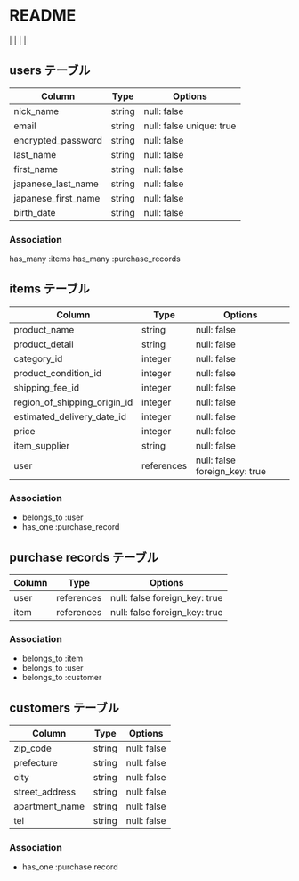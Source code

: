 # README
|             |  |       |

## users テーブル

| Column            | Type | Options      |
| ------------------| ---- | ------------ |
| nick_name         |string|null: false   |
| email             |string|null: false unique: true  |
| encrypted_password|string|null: false   |
| last_name         |string|null: false   |
| first_name        |string|null: false   |
| japanese_last_name  |string|null: false   |
| japanese_first_name |string|null: false   |
| birth_date        |string|null: false   |

### Association
has_many :items
has_many :purchase_records

## items テーブル
| Column                    | Type       | Options    |
| ------------------------- | ------------| ---------- |
| product_name              |string      |null: false |
| product_detail            |string      |null: false|
| category_id                |integer  |null: false|
|product_condition_id        |integer  |null: false|
|shipping_fee_id             |integer  |null: false|
|region_of_shipping_origin_id|integer  |null: false |
|estimated_delivery_date_id  |integer |null: false |
| price                     |integer     |null: false|
| item_supplier             |string     |null: false|
| user                      |references     |null: false  foreign_key: true|

### Association
- belongs_to :user
- has_one :purchase_record


## purchase records テーブル
| Column            | Type         | Options                       |
|-------------------|--------------|-------------------------------|
| user              |references    |null: false  foreign_key: true                  |
| item              |references    |null: false  foreign_key: true                  |

### Association
- belongs_to :item
- belongs_to :user
- belongs_to :customer


## customers テーブル
| Column            | Type     | Options     |
|-------------------|----------|-------------|
| zip_code          |string    |null: false  |
| prefecture        |string    |null: false  |
| city              |string    |null: false  |
| street_address    |string     |null: false  |
| apartment_name    |string     |null: false  |
| tel               |string     |null: false  |

### Association
- has_one :purchase record

<!-- 
associationは以下のように書く
### Association
- belongs_to :group
- belongs_to :user -->